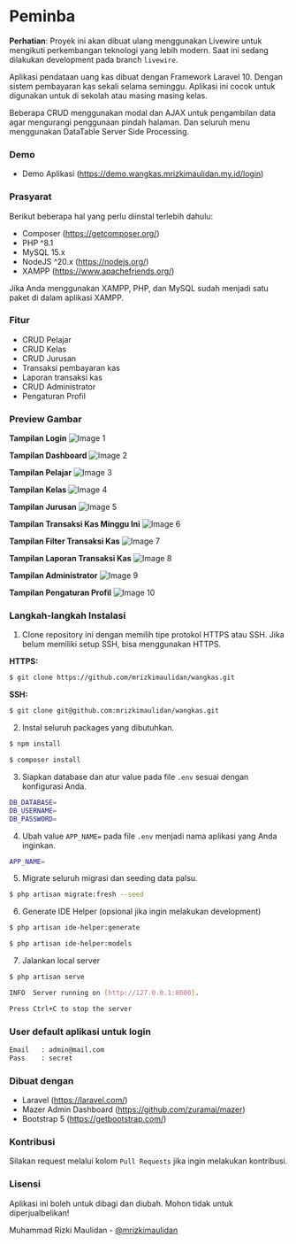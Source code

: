 # Peminba

**Perhatian**: Proyek ini akan dibuat ulang menggunakan Livewire untuk mengikuti perkembangan teknologi yang lebih modern. Saat ini sedang dilakukan development pada branch `livewire`.

Aplikasi pendataan uang kas dibuat dengan Framework Laravel 10. Dengan sistem pembayaran kas sekali selama seminggu. Aplikasi ini cocok untuk digunakan untuk di sekolah atau masing masing kelas.

Beberapa CRUD menggunakan modal dan AJAX untuk pengambilan data agar mengurangi penggunaan pindah halaman. Dan seluruh menu menggunakan DataTable Server Side Processing.

### Demo

-   Demo Aplikasi (https://demo.wangkas.mrizkimaulidan.my.id/login)

### Prasyarat

Berikut beberapa hal yang perlu diinstal terlebih dahulu:

-   Composer (https://getcomposer.org/)
-   PHP ^8.1
-   MySQL 15.x
-   NodeJS ^20.x (https://nodejs.org/)
-   XAMPP (https://www.apachefriends.org/)

Jika Anda menggunakan XAMPP, PHP, dan MySQL sudah menjadi satu paket di dalam aplikasi XAMPP.

### Fitur

-   CRUD Pelajar
-   CRUD Kelas
-   CRUD Jurusan
-   Transaksi pembayaran kas
-   Laporan transaksi kas
-   CRUD Administrator
-   Pengaturan Profil

### Preview Gambar

**Tampilan Login**
![Image 1](https://i.imgur.com/XnUNu3m.png)

**Tampilan Dashboard**
![Image 2](https://i.imgur.com/uT8ibPT.png)

**Tampilan Pelajar**
![Image 3](https://i.imgur.com/hBkOz9i.png)

**Tampilan Kelas**
![Image 4](https://i.imgur.com/4yAzcRC.png)

**Tampilan Jurusan**
![Image 5](https://i.imgur.com/6zYaTSi.png)

**Tampilan Transaksi Kas Minggu Ini**
![Image 6](https://i.imgur.com/8LpyWo7.png)

**Tampilan Filter Transaksi Kas**
![Image 7](https://i.imgur.com/O3TH0hF.png)

**Tampilan Laporan Transaksi Kas**
![Image 8](https://i.imgur.com/G7h5LUo.png)

**Tampilan Administrator**
![Image 9](https://i.imgur.com/5S15SGf.png)

**Tampilan Pengaturan Profil**
![Image 10](https://i.imgur.com/825gl4z.png)

### Langkah-langkah Instalasi

1. Clone repository ini dengan memilih tipe protokol HTTPS atau SSH. Jika belum memiliki setup SSH, bisa menggunakan HTTPS.

**HTTPS:**

```bash
$ git clone https://github.com/mrizkimaulidan/wangkas.git
```

**SSH:**

```bash
$ git clone git@github.com:mrizkimaulidan/wangkas.git
```

2. Instal seluruh packages yang dibutuhkan.

```bash
$ npm install
```

```bash
$ composer install
```

3. Siapkan database dan atur value pada file `.env` sesuai dengan konfigurasi Anda.

```bash
DB_DATABASE=
DB_USERNAME=
DB_PASSWORD=
```

4. Ubah value `APP_NAME=` pada file `.env` menjadi nama aplikasi yang Anda inginkan.

```bash
APP_NAME=
```

5. Migrate seluruh migrasi dan seeding data palsu.

```bash
$ php artisan migrate:fresh --seed
```

6. Generate IDE Helper (opsional jika ingin melakukan development)

```bash
$ php artisan ide-helper:generate
```

```bash
$ php artisan ide-helper:models
```

7. Jalankan local server

```bash
$ php artisan serve
```

```bash
INFO  Server running on [http://127.0.0.1:8000].

Press Ctrl+C to stop the server
```

### User default aplikasi untuk login

```bash
Email   : admin@mail.com
Pass    : secret
```

### Dibuat dengan

-   Laravel (https://laravel.com/)
-   Mazer Admin Dashboard (https://github.com/zuramai/mazer)
-   Bootstrap 5 (https://getbootstrap.com/)

### Kontribusi

Silakan request melalui kolom `Pull Requests` jika ingin melakukan kontribusi.

### Lisensi

Aplikasi ini boleh untuk dibagi dan diubah. Mohon tidak untuk diperjualbelikan!

Muhammad Rizki Maulidan - [@mrizkimaulidan](https://github.com/mrizkimaulidan)
